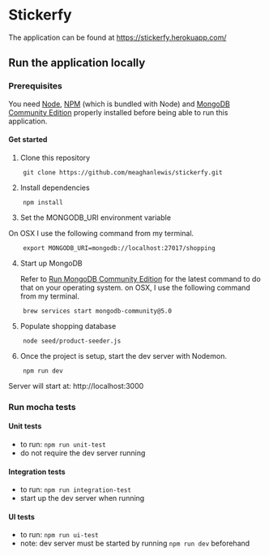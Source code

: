 # Stickerfy

The application can be found at https://stickerfy.herokuapp.com/

## Run the application locally

### Prerequisites

You need [Node](https://nodejs.org/en/download/), [NPM](https://www.npmjs.com/get-npm) (which is bundled with Node) and [MongoDB Community Edition](https://docs.mongodb.com/manual/installation/#mongodb-community-edition) properly installed before being able to run this application.

#### Get started

1. Clone this repository

``` shell
    git clone https://github.com/meaghanlewis/stickerfy.git
```

2. Install dependencies

``` shell
    npm install
```

3. Set the MONGODB_URI environment variable

On OSX I use the following command from my terminal.

``` shell
    export MONGODB_URI=mongodb://localhost:27017/shopping
```

4. Start up MongoDB

    Refer to [Run MongoDB Community Edition](https://docs.mongodb.com/manual/tutorial/install-mongodb-on-os-x/#run-mongodb-community-edition) for the latest command to do that on your operating system. on OSX, I use the following command from my terminal.

``` shell
    brew services start mongodb-community@5.0
```

5. Populate shopping database

``` shell
    node seed/product-seeder.js
```

6. Once the project is setup, start the dev server with Nodemon.

``` shell
    npm run dev
```

Server will start at: http://localhost:3000

### Run mocha tests

#### Unit tests

- to run: `npm run unit-test`
- do not require the dev server running

#### Integration tests

- to run: `npm run integration-test`
- start up the dev server when running

#### UI tests

- to run: `npm run ui-test`
- note: dev server must be started by running `npm run dev` beforehand
